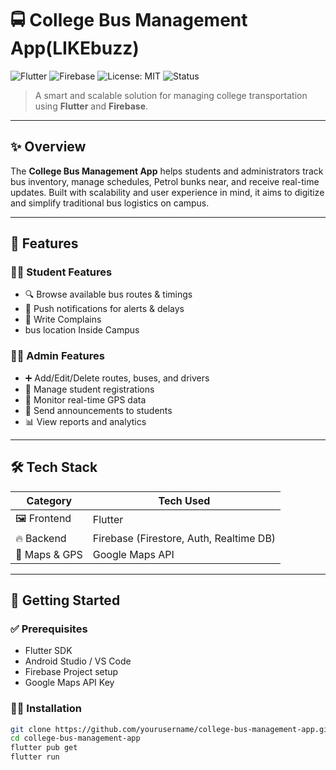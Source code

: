 # 🚍 College Bus Management App(LIKEbuzz)

![Flutter](https://img.shields.io/badge/Flutter-Framework-blue) 
![Firebase](https://img.shields.io/badge/Firebase-Backend-orange)
![License: MIT](https://img.shields.io/badge/License-MIT-green)
![Status](https://img.shields.io/badge/Status-In%20Development-yellow)

> A smart and scalable solution for managing college transportation using **Flutter** and **Firebase**.

---

## ✨ Overview

The **College Bus Management App** helps students and administrators track bus inventory, manage schedules, Petrol bunks near, and receive real-time updates. Built with scalability and user experience in mind, it aims to digitize and simplify traditional bus logistics on campus.

---

## 📱 Features

### 👨‍🎓 Student Features
- 🔍 Browse available bus routes & timings
- 🔔 Push notifications for alerts & delays
- 🧾 Write Complains
- bus location Inside Campus

### 👩‍💼 Admin Features
- ➕ Add/Edit/Delete routes, buses, and drivers
- 👥 Manage student registrations
- 📡 Monitor real-time GPS data
- 📢 Send announcements to students
- 📊 View reports and analytics

---

## 🛠️ Tech Stack

| Category      | Tech Used                       |
|---------------|---------------------------------|
| 🖼️ Frontend    | Flutter                        |
| 🔥 Backend     | Firebase (Firestore, Auth, Realtime DB) |
| 📍 Maps & GPS  | Google Maps API                |

---

## 🚀 Getting Started

### ✅ Prerequisites
- Flutter SDK
- Android Studio / VS Code
- Firebase Project setup
- Google Maps API Key

### 🧑‍💻 Installation

```bash
git clone https://github.com/yourusername/college-bus-management-app.git
cd college-bus-management-app
flutter pub get
flutter run
